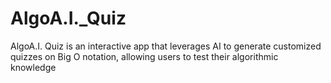 # AlgoA.I._Quiz
AlgoA.I. Quiz is an interactive app that leverages AI to generate customized quizzes on Big O notation, allowing users to test their algorithmic knowledge
